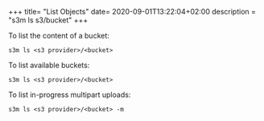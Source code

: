+++
title= "List Objects"
date= 2020-09-01T13:22:04+02:00
description = "s3m ls s3/bucket"
+++

To list the content of a bucket:

    s3m ls <s3 provider>/<bucket>

To list available buckets:

    s3m ls <s3 provider>/<bucket>

To list in-progress multipart uploads:


    s3m ls <s3 provider>/<bucket> -m
